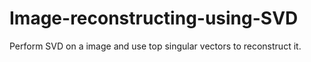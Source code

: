 # Image-reconstructing-using-SVD
Perform SVD on a image and use top singular vectors to reconstruct it.

